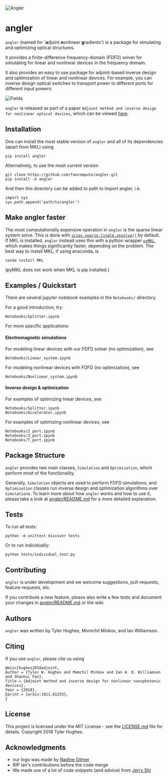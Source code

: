 <link rel="icon" href="/img/favicon.png" type="image/x-icon" />
<img src="/img/anglerlogos/rainbow.png" title="Angler" alt="Angler">

# angler

`angler` (named for '**a**djoint **n**onlinear **g**radients') is a package for simulating and optimizing optical structures.

It provides a finite-difference frequency-domain (FDFD) solver for simulating for linear and nonlinear devices in the frequency domain.

It also provides an easy to use package for adjoint-based inverse design and optimization of linear and nonlinear devices.  For example, you can inverse design optical switches to transport power to different ports for different input powers:

<img src="/img/Tport.gif" title="Fields" alt="Fields">

`angler` is released as part of a paper `Adjoint method and inverse design for nonlinear optical devices`, which can be viewed [here](https://arxiv.org/abs/1811.01255).

## Installation

One can install the most stable version of `angler` and all of its dependencies (apart from MKL) using

	pip install angler
	
Alternatively, to use the most current version

	git clone https://github.com/fancompute/angler.git
	pip install -e angler

And then this directory can be added to path to import angler, i.e.

	import sys
	sys.path.append('path/to/angler')


## Make angler faster

The most computationally expensive operation in `angler` is the sparse linear system solve.  This is done with [`scipy.sparse.linalg.spsolve()`](https://docs.scipy.org/doc/scipy-0.14.0/reference/generated/scipy.sparse.linalg.spsolve.html) by default.  If MKL is installed, `angler` instead uses this with a python wrapper [`pyMKL`](https://github.com/dwfmarchant/pyMKL), which makes things significantly faster, depending on the problem.  The best way to install MKL, if using anaconda, is

	conda install MKL
	
(pyMKL does not work when MKL is pip installed.)

## Examples / Quickstart

There are several jupyter notebook examples in the `Notebooks/` directory.

For a good introduction, try:

	Notebooks/Splitter.ipynb

For more specific applications:

#### Electromagnetic simulations

For modeling linear devices with our FDFD solver (no optimization), see

	Notebooks/Linear_system.ipynb

For modeling nonlinear devices with FDFD (no optimization), see 

	Notebooks/Nonlinear_system.ipynb

#### Inverse design & optimization

For examples of optimizing linear devices, see 

	Notebooks/Splitter.ipynb
	Notebooks/Accelerator.ipynb

For examples of optimizing nonlinear devices, see

	Notebooks/2_port.ipynb
	Notebooks/3_port.ipynb
	Notebooks/T_port.ipynb

## Package Structure

`angler` provides two main classes, `Simulation` and `Optimization`, which perform most of the functionality.

Generally, `Simulation` objects are used to perform FDFD simulations, and `Optimization` classes run inverse design and optimization algorithms over `Simulation`s.  To learn more about how `angler` works and how to use it, please take a look at [angler/README.md](angler/README.md) for a more detailed explanation.

## Tests

To run all tests:

	python -m unittest discover tests

Or to run individually:
	
	python tests/individual_test.py

## Contributing

`angler` is under development and we welcome suggestions, pull-requests, feature-requests, etc.

If you contribute a new feature, please also write a few tests and document your changes in [angler/README.md](angler/README.md) or the wiki.

## Authors

`angler` was written by Tyler Hughes, Momchil Minkov, and Ian Williamson.

## Citing

If you use `angler`, please cite us using

	@misc{hughes2018adjoint,
	Author = {Tyler W. Hughes and Momchil Minkov and Ian A. D. Williamson and Shanhui Fan},
	Title = {Adjoint method and inverse design for nonlinear nanophotonic devices},
	Year = {2018},
	Eprint = {arXiv:1811.01255},
	}

## License

This project is licensed under the MIT License - see the [LICENSE.md](LICENSE.md) file for details. Copyright 2018 Tyler Hughes.

## Acknowledgments

* our logo was made by [Nadine Gilmer](http://nadinegilmer.com/)
* RIP Ian's contributions before the code merge
* We made use of a lot of code snippets (and advice) from [Jerry Shi](https://yujerryshi.github.io/index.html)
